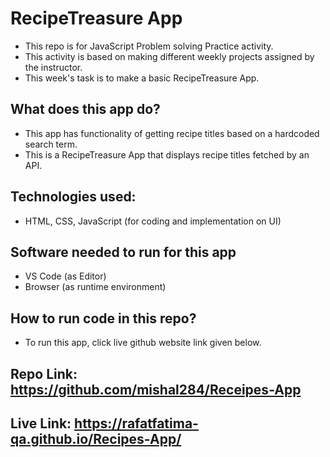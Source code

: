 # RecipeTreasure App
 - This repo is for JavaScript Problem solving Practice activity. 
- This activity is based on making different weekly projects assigned by the instructor. 
- This week's task is to make a basic RecipeTreasure App. 
## What does this app do? 
- This app has functionality of getting recipe titles based on a hardcoded search term. 
- This is a RecipeTreasure App that displays recipe titles fetched by an API. 
## Technologies used: 
- HTML, CSS, JavaScript (for coding and implementation on UI)
## Software needed to run for this app 
- VS Code (as Editor) 
- Browser (as runtime environment) 
## How to run code in this repo? 
- To run this app, click live github website link given below.  
## Repo Link: https://github.com/mishal284/Receipes-App
## Live Link: https://rafatfatima-qa.github.io/Recipes-App/
